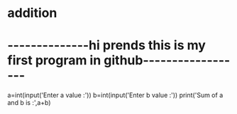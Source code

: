 # addition
# --------------hi prends this is my first program in github------------------
a=int(input('Enter a value :'))
b=int(input('Enter b value :'))
print('Sum of a and b is :',a+b)
